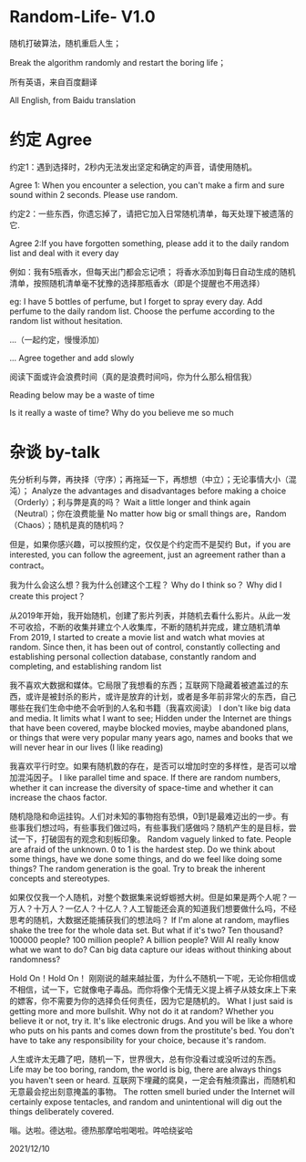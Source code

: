 # Random-Life- V1.0
随机打破算法，随机重启人生；

Break the algorithm randomly and restart the boring life；



所有英语，来自百度翻译

All English, from Baidu translation

# 约定 Agree
约定1：遇到选择时，2秒内无法发出坚定和确定的声音，请使用随机。

Agree 1: When you encounter a selection, you can't make a firm and sure sound within 2 seconds. Please use random.

约定2：一些东西，你遗忘掉了，请把它加入日常随机清单，每天处理下被遗落的它.

Agree 2:If you have forgotten something, please add it to the daily random list and deal with it every day

例如：我有5瓶香水，但每天出门都会忘记喷； 将香水添加到每日自动生成的随机清单，按照随机清单毫不犹豫的选择那瓶香水（即是个提醒也不用选择）

eg: I have 5 bottles of perfume, but I forget to spray every day. Add perfume to the daily random list. Choose the perfume according to the random list without hesitation.

...（一起约定，慢慢添加）

... Agree together and add slowly


阅读下面或许会浪费时间（真的是浪费时间吗，你为什么那么相信我）

Reading below may be a waste of time

Is it really a waste of time? Why do you believe me so much

 
# 杂谈 by-talk
先分析利与弊，再抉择（守序）；再拖延一下，再想想（中立）；无论事情大小（混沌）；
Analyze the advantages and disadvantages before making a choice（Orderly）；利与弊是真的吗？
Wait a little longer and think again（Neutral）；你在浪费能量
No matter how big or small things are，Random（Chaos）；随机是真的随机吗？

但是，如果你感兴趣，可以按照约定，仅仅是个约定而不是契约
But，if you are interested, you can follow the agreement, just an agreement rather than a contract。

我为什么会这么想？我为什么创建这个工程？
Why do I think so？ Why did I create this project？

从2019年开始，我开始随机，创建了影片列表，并随机去看什么影片。从此一发不可收拾，不断的收集并建立个人收集库，不断的随机并完成，建立随机清单
From 2019, I started to create a movie list and watch what movies at random. 
Since then, it has been out of control, constantly collecting and establishing personal collection database, constantly random and completing, and establishing random list

我不喜欢大数据和媒体。它局限了我想看的东西；互联网下隐藏着被遮盖过的东西，或许是被封杀的影片，或许是放弃的计划，或者是多年前非常火的东西，自己哪些在我们生命中绝不会听到的人名和书籍（我喜欢阅读）
I don't like big data and media. It limits what I want to see; Hidden under the Internet are things that have been covered, maybe blocked movies, maybe abandoned plans, or things that were very popular many years ago, names and books that we will never hear in our lives (I like reading)

我喜欢平行时空。如果有随机数的存在，是否可以增加时空的多样性，是否可以增加混沌因子。
I like parallel time and space. If there are random numbers, whether it can increase the diversity of space-time and whether it can increase the chaos factor.

随机隐隐和命运挂钩。人们对未知的事物抱有恐惧，0到1是最难迈出的一步。有些事我们想过吗，有些事我们做过吗，有些事我们感做吗？随机产生的是目标，尝试一下，打破固有的观念和刻板印象。
Random vaguely linked to fate. People are afraid of the unknown. 0 to 1 is the hardest step. Do we think about some things, have we done some things, and do we feel like doing some things? The random generation is the goal. Try to break the inherent concepts and stereotypes.

如果仅仅我一个人随机，对整个数据集来说蜉蝣撼大树。但是如果是两个人呢？一万人？十万人？一亿人？十亿人？人工智能还会真的知道我们想要做什么吗，不经思考的随机，大数据还能捕获我们的想法吗？
If I'm alone at random, mayflies shake the tree for the whole data set. But what if it's two? Ten thousand? 100000 people? 100 million people? A billion people? Will AI really know what we want to do? Can big data capture our ideas without thinking about randomness?

Hold On！Hold On！
刚刚说的越来越扯蛋，为什么不随机一下呢，无论你相信或不相信，试一下，它就像电子毒品。而你将像个无情无义提上裤子从妓女床上下来的嫖客，你不需要为你的选择负任何责任，因为它是随机的。
What I just said is getting more and more bullshit. Why not do it at random? Whether you believe it or not, try it. It's like electronic drugs. And you will be like a whore who puts on his pants and comes down from the prostitute's bed. You don't have to take any responsibility for your choice, because it's random.

人生或许太无趣了吧，随机一下，世界很大，总有你没看过或没听过的东西。
Life may be too boring, random, the world is big, there are always things you haven't seen or heard.
互联网下埋藏的腐臭，一定会有触须露出，而随机和无意最会挖出刻意掩盖的事物。
The rotten smell buried under the Internet will certainly expose tentacles, and random and unintentional will dig out the things deliberately covered.

嗡。达啦。德达啦。德热那摩哈啦喝啦。吽哈绕娑哈

2021/12/10
